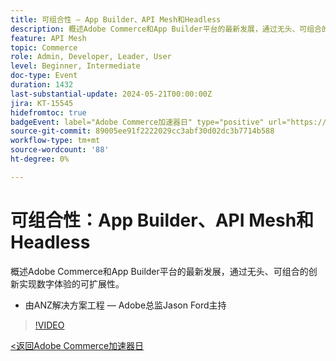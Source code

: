 ```yaml
---
title: 可组合性 — App Builder、API Mesh和Headless
description: 概述Adobe Commerce和App Builder平台的最新发展，通过无头、可组合的创新实现数字体验的可扩展性。 由ANZ解决方案工程 — Adobe总监Jason Ford主持
feature: API Mesh
topic: Commerce
role: Admin, Developer, Leader, User
level: Beginner, Intermediate
doc-type: Event
duration: 1432
last-substantial-update: 2024-05-21T00:00:00Z
jira: KT-15545
hidefromtoc: true
badgeEvent: label="Adobe Commerce加速器日" type="positive" url="https://experienceleague.adobe.com/en/docs/events/apac-commerce-recordings/2024/overview"
source-git-commit: 89005ee91f2222029cc3abf30d02dc3b7714b588
workflow-type: tm+mt
source-wordcount: '88'
ht-degree: 0%

---
```



# 可组合性：App Builder、API Mesh和Headless

概述Adobe Commerce和App Builder平台的最新发展，通过无头、可组合的创新实现数字体验的可扩展性。

+ 由ANZ解决方案工程 — Adobe总监Jason Ford主持

>[!VIDEO](https://video.tv.adobe.com/v/3429272/?learn=on)

[&lt;返回Adobe Commerce加速器日](./overview.md)